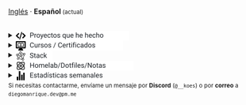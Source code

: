 <a href="./README.md" title="Read in english">Inglés</a> · <strong>Español</strong><small> (actual)</small>
<br>
<br>
<details>
  <summary><span style="display:inline-flex;align-items:center;gap:8px;line-height:1;"><picture style="display:inline-block;margin:0">
    <source media="(prefers-color-scheme: dark)" srcset="assets/programming-code-signs-svgrepo-com-white.svg">
    <source media="(prefers-color-scheme: light)" srcset="assets/programming-code-signs-svgrepo-com.svg">
    <img src="assets/programming-code-signs-svgrepo-com.svg" alt="icon" width="20" height="20" style="display:inline-block;vertical-align:middle">
  </picture><picture style="display:inline-block;margin:0">
    <source media="(prefers-color-scheme: dark)" srcset="assets/summary-projects-es-white.svg">
    <source media="(prefers-color-scheme: light)" srcset="assets/summary-projects-es.svg">
    <img src="assets/summary-projects-es.svg" alt="Proyectos que he hecho" width="200" height="20" style="display:inline-block;vertical-align:middle">
  </picture></span></summary>

  <br>
  <table>
    <tbody>
      <tr>
        <td>
          <em>
            <strong><a href="#">Template</a></strong>
          </em>
        </td>
        <td>
          Template
        </td>
      </tr>
    </tbody>
  </table>
</details>

<details>
  <summary><span style="display:inline-flex;align-items:center;gap:8px;line-height:1;"><picture style="display:inline-block;margin:0">
    <source media="(prefers-color-scheme: dark)" srcset="assets/course-svgrepo-com-white.svg">
    <source media="(prefers-color-scheme: light)" srcset="assets/course-svgrepo-com.svg">
    <img src="assets/course-svgrepo-com.svg" alt="icon" width="20" height="20" style="display:inline-block;vertical-align:middle">
  </picture><picture style="display:inline-block;margin:0">
    <source media="(prefers-color-scheme: dark)" srcset="assets/summary-courses-es-white.svg">
    <source media="(prefers-color-scheme: light)" srcset="assets/summary-courses-es.svg">
    <img src="assets/summary-courses-es.svg" alt="Cursos / Certificados" width="188" height="20" style="display:inline-block;vertical-align:middle">
  </picture></span></summary>

  <br>
  <table>
    <tr><th align="left">Curso</th><th align="left">Descripción</th><th align="left">Tech</th></tr>
    <tr><td colspan="3" align="left"><strong>Coursera</strong></td></tr>
    <tr><td><em><strong><a href="Coursera/Meta_Backend_Certificate/course-2-programming-in-python">Meta Backend Certificate — Programming in Python (Course 2)</a></strong></em></td><td>Ejercicios para módulos de Python básico, paradigmas de programación y paquetes/herramientas.</td><td><img alt="Python" src="https://cdn.simpleicons.org/python/3776AB" width="22" height="22" title="Python" style="vertical-align:middle;"/></td></tr>
    <tr><td colspan="3" align="left"><strong>EDX</strong></td></tr>
    <tr><td><em><strong><a href="EDX/CS50Python">CS50 Python</a></strong></em></td><td>Ejercicios variados de Python.</td><td><img alt="Python" src="https://cdn.simpleicons.org/python/3776AB" width="22" height="22" title="Python" style="vertical-align:middle;"/></td></tr>
    <tr><td colspan="3" align="left"><strong>OpenWebinars</strong></td></tr>
    <tr><td><em><strong><a href="OpenWebinars/curso_typescript">Curso TypeScript</a></strong></em></td><td>Tipos y fundamentos del lenguaje (carpeta 04-tipos).</td><td><img alt="TypeScript" src="https://cdn.simpleicons.org/typescript/3178C6" width="22" height="22" title="TypeScript" style="margin-right:6px;vertical-align:middle;"/> </td></tr>
    <tr><td><em><strong><a href="OpenWebinars/Java%20desde%200%20-%20Records,%20Gen%C3%A9ricos%20y%20Colecciones">Java desde 0 — Records, Genéricos y Colecciones</a></strong></em></td><td>Ejercicios sobre records, genéricos y colecciones.</td><td><img alt="Java" src="https://cdn.simpleicons.org/java/007396" width="22" height="22" title="Java" style="vertical-align:middle;"/></td></tr>
    <tr><td colspan="3" align="left"><strong>Udemy</strong></td></tr>
    <tr><td><em><strong><a href="Coursera/Udemy/Angular_Complete_Guide">Angular — The Complete Guide</a></strong></em></td><td>56 horas</td><td><img alt="Angular" src="https://cdn.simpleicons.org/angular/DD0031" width="22" height="22" title="Angular" style="margin-right:6px;vertical-align:middle;"/> <img alt="TypeScript" src="https://cdn.simpleicons.org/typescript/3178C6" width="22" height="22" title="TypeScript" style="vertical-align:middle;"/></td></tr>
  </table>
</details>

<details>
  <summary><span style="display:inline-flex;align-items:center;gap:8px;line-height:1;"><picture style="display:inline-block;margin:0">
    <source media="(prefers-color-scheme: dark)" srcset="assets/knowledge-graph-svgrepo-com-white.svg">
    <source media="(prefers-color-scheme: light)" srcset="assets/knowledge-graph-svgrepo-com.svg">
    <img src="assets/knowledge-graph-svgrepo-com.svg" alt="icon" width="20" height="20" style="display:inline-block;vertical-align:middle">
  </picture><picture style="display:inline-block;margin:0">
    <source media="(prefers-color-scheme: dark)" srcset="assets/summary-stack-es-white.svg">
    <source media="(prefers-color-scheme: light)" srcset="assets/summary-stack-es.svg">
    <img src="assets/summary-stack-es.svg" alt="Stack" width="46" height="20" style="display:inline-block;vertical-align:middle">
  </picture></span></summary>
  <br>
  <!-- Frontend -->
  <img alt="Frontend" src="https://img.shields.io/badge/Front%20%20%20-20232a?style=for-the-badge&logo=terminal&logoColor=white">
  <img alt="Angular" src="https://img.shields.io/badge/angular-7E22CE?style=for-the-badge&logo=angular&logoColor=white">
  <img alt="React" src="https://img.shields.io/badge/react-20232a?style=for-the-badge&logo=react&logoColor=61DAFB">
  <img alt="Tailwind CSS" src="https://img.shields.io/badge/tailwindcss-06B6D4?style=for-the-badge&logo=tailwindcss&logoColor=white">
  <img alt="SCSS/SASS" src="https://img.shields.io/badge/scss-CC6699?style=for-the-badge&logo=sass&logoColor=white">
  <br>

  <!-- Backend -->
  <img alt="Backend" src="https://img.shields.io/badge/Back%20%20%20%20-20232a?style=for-the-badge&logo=terminal&logoColor=white">
  <img alt="Node.js" src="https://img.shields.io/badge/node.js-339933?style=for-the-badge&logo=nodedotjs&logoColor=white">
    <picture style="display:inline-block;margin:0">
      <source media="(prefers-color-scheme: dark)" srcset="https://cdn.simpleicons.org/express/ffffff">
      <source media="(prefers-color-scheme: light)" srcset="https://cdn.simpleicons.org/express/000000">
      <img alt="Express" src="https://cdn.simpleicons.org/express/000000" width="22" height="22" title="Express" style="display:inline-block;vertical-align:middle;margin-right:6px">
    </picture>
    <picture style="display:inline-block;margin:0">
      <source media="(prefers-color-scheme: dark)" srcset="https://cdn.simpleicons.org/express/ffffff">
      <source media="(prefers-color-scheme: light)" srcset="https://cdn.simpleicons.org/express/000000">
      <img alt="Express" src="https://cdn.simpleicons.org/express/000000" width="22" height="22" title="Express" style="display:inline-block;vertical-align:middle;margin-right:6px">
    </picture>
    <picture style="display:inline-block;margin:0">
      <source media="(prefers-color-scheme: dark)" srcset="https://cdn.simpleicons.org/express/ffffff">
      <source media="(prefers-color-scheme: light)" srcset="https://cdn.simpleicons.org/express/000000">
      <img alt="Express" src="https://cdn.simpleicons.org/express/000000" width="22" height="22" title="Express" style="display:inline-block;vertical-align:middle;margin-right:6px">
    </picture>
  <img alt="Spring" src="https://img.shields.io/badge/spring-6DB33F?style=for-the-badge&logo=spring&logoColor=white">
  <br>

  <!-- Databases -->
  <img alt="Databases" src="https://img.shields.io/badge/DB's%20-20232a?style=for-the-badge&logo=terminal&logoColor=white">
  <img alt="MongoDB" src="https://img.shields.io/badge/mongodb-4EA94B?style=for-the-badge&logo=mongodb&logoColor=white">
  <img alt="Supabase" src="https://img.shields.io/badge/supabase-3ECF8E?style=for-the-badge&logo=supabase&logoColor=white">
  <img alt="Valkey" src="https://img.shields.io/badge/valkey-DC382D?style=for-the-badge&logo=valkey&logoColor=white">
  <img alt="DBeaver" src="https://img.shields.io/badge/dbeaver-2F6BFF?style=for-the-badge&logo=dbeaver&logoColor=white">
  <br>

  <!-- DevOps -->
  <img alt="DevOps" src="https://img.shields.io/badge/DevOps%20%20%20-20232a?style=for-the-badge&logo=terminal&logoColor=white">
  <img alt="Docker" src="https://img.shields.io/badge/docker-2496ED?style=for-the-badge&logo=docker&logoColor=white">
  <img alt="Proxmox" src="https://img.shields.io/badge/proxmox-e57000?style=for-the-badge&logo=proxmox&logoColor=white">
  <img alt="Jenkins" src="https://img.shields.io/badge/jenkins-D24939?style=for-the-badge&logo=jenkins&logoColor=white">
  <img alt="Git" src="https://img.shields.io/badge/git-F05032?style=for-the-badge&logo=git&logoColor=white">
</details>
<details>
  <summary><span style="display:inline-flex;align-items:center;gap:8px;line-height:1;"><picture style="display:inline-block;margin:0">
    <source media="(prefers-color-scheme: dark)" srcset="assets/atom-svgrepo-com-white.svg">
    <source media="(prefers-color-scheme: light)" srcset="assets/atom-svgrepo-com.svg">
    <img src="assets/atom-svgrepo-com.svg" alt="icon" width="20" height="20" style="display:inline-block;vertical-align:middle">
  </picture><picture style="display:inline-block;margin:0">
    <source media="(prefers-color-scheme: dark)" srcset="assets/summary-homelab-es-white.svg">
    <source media="(prefers-color-scheme: light)" srcset="assets/summary-homelab-es.svg">
    <img src="assets/summary-homelab-es.svg" alt="Homelab/Dotfiles/Notas" width="210" height="20" style="display:inline-block;vertical-align:middle">
  </picture></span></summary>
  <br>
  <table>
    <tbody>
      <tr>
        <td>
          <strong><a href="https://github.com/diegokoes/proxmox">proxmox</a></strong>
        </td>
        <td>Configuraciones y documentación relacionadas con Proxmox</td>
      </tr>
      <tr>
        <td>
          <strong><a href="https://github.com/diegokoes/dotfiles">dotfiles</a></strong>
        </td>
        <td>Mis dotfiles y la configuración del entorno</td>
      </tr>
      <tr>
        <td>
          <strong><a href="https://github.com/diegokoes/obsidian_programming">obsidian_programming</a></strong>
        </td>
        <td>Notas y vault de Obsidian sobre programación/tecnología</td>
      </tr>
    </tbody>
  </table>
</details>

<details>
  <summary><span style="display:inline-flex;align-items:center;gap:8px;line-height:1;"><picture style="display:inline-block;margin:0">
    <source media="(prefers-color-scheme: dark)" srcset="assets/stats-chart-sharp-svgrepo-com-white.svg">
    <source media="(prefers-color-scheme: light)" srcset="assets/stats-chart-sharp-svgrepo-com.svg">
    <img src="assets/stats-chart-sharp-svgrepo-com.svg" alt="icon" width="20" height="20" style="display:inline-block;vertical-align:middle">
  </picture><picture style="display:inline-block;margin:0">
    <source media="(prefers-color-scheme: dark)" srcset="assets/summary-stats-es-white.svg">
    <source media="(prefers-color-scheme: light)" srcset="assets/summary-stats-es.svg">
    <img src="assets/summary-stats-es.svg" alt="Estadísticas semanales" width="148" height="20" style="display:inline-block;vertical-align:middle">
  </picture></span></summary>
  <br>
<!--START_SECTION:waka_es-->
**Soy diurno 🐤** 

```text
🌞 Mañana   41 commits  ███░░░░░░░░░░░░░░░░░░░░░░  12.77%
🌆 Día     142 commits  ███████████░░░░░░░░░░░░░░  44.24%
🌃 Tarde   111 commits  ████████░░░░░░░░░░░░░░░░░  34.58%
🌙 Noche    27 commits  ██░░░░░░░░░░░░░░░░░░░░░░░  8.41%
```


📊 **Mi actividad semanal** 

```text
⌚︎ Zona Horaria: Europa/Madrid

💬 Lenguajes: 
Java                     10 hrs 51 mins      ███████████░░░░░░░░░░░░░░   45.72% 
JavaScript               5 hrs 32 mins       █████░░░░░░░░░░░░░░░░░░░░   23.3% 
Markdown                 5 hrs 11 mins       █████░░░░░░░░░░░░░░░░░░░░   21.86% 
Other                    48 mins             ░░░░░░░░░░░░░░░░░░░░░░░░░   3.39% 
CSS                      24 mins             ░░░░░░░░░░░░░░░░░░░░░░░░░   1.75%

🔥 Editores: 
VS Code                  12 hrs 9 mins       ████████████░░░░░░░░░░░░░   51.2% 
IntelliJ IDEA            8 hrs 57 mins       █████████░░░░░░░░░░░░░░░░   37.68% 
Obsidian                 2 hrs 38 mins       ██░░░░░░░░░░░░░░░░░░░░░░░   11.13%

🐱‍💻 Proyectos: 
servidor                 11 hrs 28 mins      ████████████░░░░░░░░░░░░░   48.27% 
hsn-react-node           5 hrs 43 mins       ██████░░░░░░░░░░░░░░░░░░░   24.1% 
obsidian_programming     3 hrs 33 mins       ███░░░░░░░░░░░░░░░░░░░░░░   15.01% 
courses                  1 hr 20 mins        █░░░░░░░░░░░░░░░░░░░░░░░░   5.64% 
dotfiles                 52 mins             █░░░░░░░░░░░░░░░░░░░░░░░░   3.7%

💻 Sistemas Operativos: 
Linux                    23 hrs 45 mins      █████████████████████████   100.0%

```

**Programo principalmente en Python** 

```text
Python                   5 repos             █████████░░░░░░░░░░░░░░░░   38.46% 
TypeScript               2 repos             ███░░░░░░░░░░░░░░░░░░░░░░   15.38% 
JavaScript               2 repos             ███░░░░░░░░░░░░░░░░░░░░░░   15.38% 
SCSS                     1 repo              ██░░░░░░░░░░░░░░░░░░░░░░░   7.69% 
Lua                      1 repo              ██░░░░░░░░░░░░░░░░░░░░░░░   7.69%

```



 Última actualización el 16/10/2025
<!--END_SECTION:waka_es-->
</details>
<small>Si necesitas contactarme, envíame un mensaje por <strong>Discord</strong> (<code>@__koes</code>) o por <strong>correo</strong> a <code>diegomanrique.dev@pm.me</code></small>
